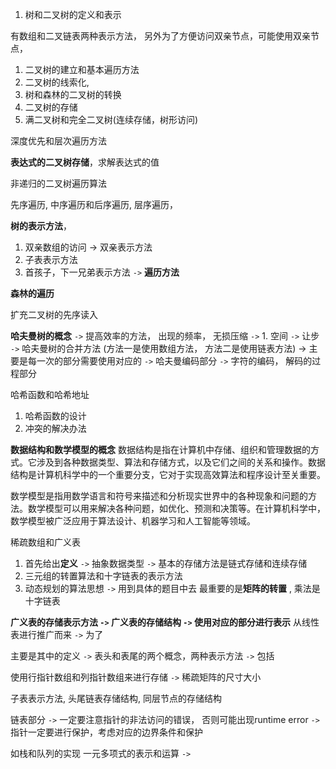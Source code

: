 1.  树和二叉树的定义和表示

有数组和二叉链表两种表示方法， 另外为了方便访问双亲节点，可能使用双亲节点，

1. 二叉树的建立和基本遍历方法
2. 二叉树的线索化,  
3. 树和森林的二叉树的转换
4. 二叉树的存储 
5. 满二叉树和完全二叉树(连续存储，树形访问)

深度优先和层次遍历方法

**表达式的二叉树存储**，求解表达式的值

非递归的二叉树遍历算法

先序遍历, 中序遍历和后序遍历, 层序遍历，

**树的表示方法**， 
1. 双亲数组的访问 -> 双亲表示方法
2. 子表表示方法
3. 首孩子，下一兄弟表示方法 `->` **遍历方法**

**森林的遍历**

扩充二叉树的先序读入

**哈夫曼树的概念**
`->` 提高效率的方法， 出现的频率， 无损压缩 
`->`  1.  空间 `->` 让步 
`->` 哈夫曼树的合并方法 (方法一是使用数组方法， 方法二是使用链表方法) -> 主要是每一次的部分需要使用对应的
`->` 哈夫曼编码部分 `->` 字符的编码， 解码的过程部分

哈希函数和哈希地址

1. 哈希函数的设计
2. 冲突的解决办法 

**数据结构和数学模型的概念**
数据结构是指在计算机中存储、组织和管理数据的方式。它涉及到各种数据类型、算法和存储方式，以及它们之间的关系和操作。数据结构是计算机科学中的一个重要分支，它对于实现高效算法和程序设计至关重要。

数学模型是指用数学语言和符号来描述和分析现实世界中的各种现象和问题的方法。数学模型可以用来解决各种问题，如优化、预测和决策等。在计算机科学中，数学模型被广泛应用于算法设计、机器学习和人工智能等领域。



稀疏数组和广义表 
1. 首先给出**定义** `->` 抽象数据类型 `->` 基本的存储方法是链式存储和连续存储
2. 三元组的转置算法和十字链表的表示方法
3. 动态规划的算法思想 `->` 用到具体的题目中去
最重要的是**矩阵的转置** , 乘法是十字链表

**广义表的存储表示方法 `->`  广义表的存储结构 `->` 使用对应的部分进行表示**
从线性表进行推广而来 `->` 为了

主要是其中的定义 `->` 表头和表尾的两个概念，两种表示方法 `->` 包括


使用行指针数组和列指针数组来进行存储 `->` 稀疏矩阵的尺寸大小

子表表示方法, 头尾链表存储结构, 同层节点的存储结构

链表部分 `->` 一定要注意指针的非法访问的错误， 否则可能出现runtime error `->` 指针一定要进行保护，考虑对应的边界条件和保护 

如栈和队列的实现
一元多项式的表示和运算 `->` 